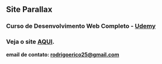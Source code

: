 ## Site Parallax
### Curso de Desenvolvimento Web Completo - [Udemy](https://www.udemy.com/course/web-completo/)
### Veja o site [AQUI]().

**email de contato: rodrigoerico25@gmail.com**
